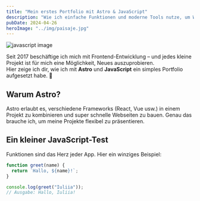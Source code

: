 ```yaml
---
title: "Mein erstes Portfolio mit Astro & JavaScript"
description: "Wie ich einfache Funktionen und moderne Tools nutze, um Webseiten aufzubauen"
pubDate: 2024-04-26
heroImage: "../img/paisaje.jpg"
---
```


![javascript image](/img/monachina.jpg)

Seit 2017 beschäftige ich mich mit Frontend-Entwicklung – und jedes kleine Projekt ist für mich eine Möglichkeit, Neues auszuprobieren.  
Hier zeige ich dir, wie ich mit **Astro** und **JavaScript** ein simples Portfolio aufgesetzt habe. 🚀

## Warum Astro?

Astro erlaubt es, verschiedene Frameworks (React, Vue usw.) in einem Projekt zu kombinieren und super schnelle Webseiten zu bauen. Genau das brauche ich, um meine Projekte flexibel zu präsentieren.

## Ein kleiner JavaScript-Test

Funktionen sind das Herz jeder App. Hier ein winziges Beispiel:

```javascript
function greet(name) {
  return `Hallo, ${name}!`;
}

console.log(greet("Iuliia"));
// Ausgabe: Hallo, Iuliia!
